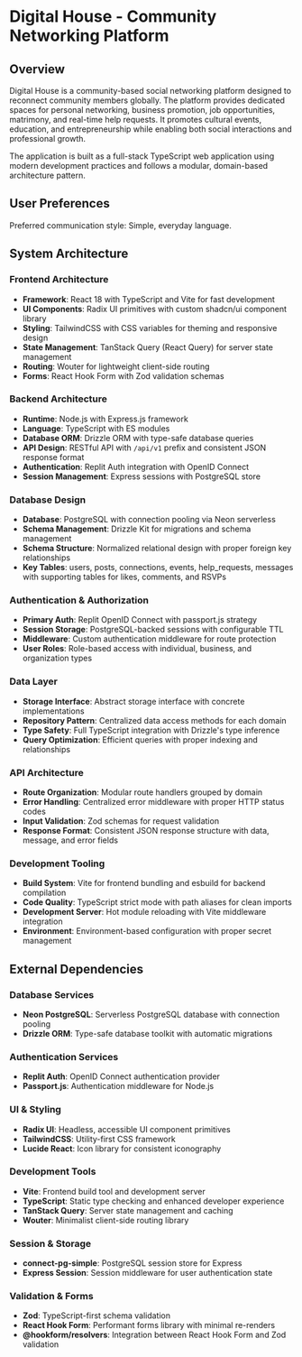 # Digital House - Community Networking Platform

## Overview

Digital House is a community-based social networking platform designed to reconnect community members globally. The platform provides dedicated spaces for personal networking, business promotion, job opportunities, matrimony, and real-time help requests. It promotes cultural events, education, and entrepreneurship while enabling both social interactions and professional growth.

The application is built as a full-stack TypeScript web application using modern development practices and follows a modular, domain-based architecture pattern.

## User Preferences

Preferred communication style: Simple, everyday language.

## System Architecture

### Frontend Architecture
- **Framework**: React 18 with TypeScript and Vite for fast development
- **UI Components**: Radix UI primitives with custom shadcn/ui component library
- **Styling**: TailwindCSS with CSS variables for theming and responsive design
- **State Management**: TanStack Query (React Query) for server state management
- **Routing**: Wouter for lightweight client-side routing
- **Forms**: React Hook Form with Zod validation schemas

### Backend Architecture
- **Runtime**: Node.js with Express.js framework
- **Language**: TypeScript with ES modules
- **Database ORM**: Drizzle ORM with type-safe database queries
- **API Design**: RESTful API with `/api/v1` prefix and consistent JSON response format
- **Authentication**: Replit Auth integration with OpenID Connect
- **Session Management**: Express sessions with PostgreSQL store

### Database Design
- **Database**: PostgreSQL with connection pooling via Neon serverless
- **Schema Management**: Drizzle Kit for migrations and schema management
- **Schema Structure**: Normalized relational design with proper foreign key relationships
- **Key Tables**: users, posts, connections, events, help_requests, messages with supporting tables for likes, comments, and RSVPs

### Authentication & Authorization
- **Primary Auth**: Replit OpenID Connect with passport.js strategy
- **Session Storage**: PostgreSQL-backed sessions with configurable TTL
- **Middleware**: Custom authentication middleware for route protection
- **User Roles**: Role-based access with individual, business, and organization types

### Data Layer
- **Storage Interface**: Abstract storage interface with concrete implementations
- **Repository Pattern**: Centralized data access methods for each domain
- **Type Safety**: Full TypeScript integration with Drizzle's type inference
- **Query Optimization**: Efficient queries with proper indexing and relationships

### API Architecture
- **Route Organization**: Modular route handlers grouped by domain
- **Error Handling**: Centralized error middleware with proper HTTP status codes
- **Input Validation**: Zod schemas for request validation
- **Response Format**: Consistent JSON response structure with data, message, and error fields

### Development Tooling
- **Build System**: Vite for frontend bundling and esbuild for backend compilation
- **Code Quality**: TypeScript strict mode with path aliases for clean imports
- **Development Server**: Hot module reloading with Vite middleware integration
- **Environment**: Environment-based configuration with proper secret management

## External Dependencies

### Database Services
- **Neon PostgreSQL**: Serverless PostgreSQL database with connection pooling
- **Drizzle ORM**: Type-safe database toolkit with automatic migrations

### Authentication Services  
- **Replit Auth**: OpenID Connect authentication provider
- **Passport.js**: Authentication middleware for Node.js

### UI & Styling
- **Radix UI**: Headless, accessible UI component primitives
- **TailwindCSS**: Utility-first CSS framework
- **Lucide React**: Icon library for consistent iconography

### Development Tools
- **Vite**: Frontend build tool and development server
- **TypeScript**: Static type checking and enhanced developer experience
- **TanStack Query**: Server state management and caching
- **Wouter**: Minimalist client-side routing library

### Session & Storage
- **connect-pg-simple**: PostgreSQL session store for Express
- **Express Session**: Session middleware for user authentication state

### Validation & Forms
- **Zod**: TypeScript-first schema validation
- **React Hook Form**: Performant forms library with minimal re-renders
- **@hookform/resolvers**: Integration between React Hook Form and Zod validation